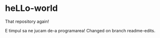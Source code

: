 # heLLo-world
That repository again!

E timpul sa ne jucam de-a programarea!
Changed on branch readme-edits.
